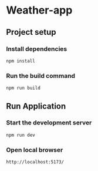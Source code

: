# Weather-app

## Project setup

### Install dependencies
```
npm install
```

### Run the build command
```
npm run build
```


## Run Application

### Start the development server
```
npm run dev
```
### Open local browser
```
http://localhost:5173/
```
